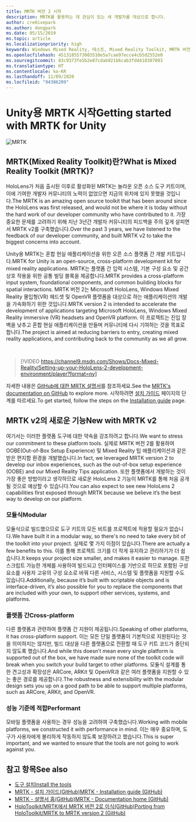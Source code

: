 ```yaml
---
title: MRTK 버전 2 시작
description: MRTK를 활용하는 데 관심이 있는 새 개발자를 대상으로 합니다.
author: cre8ivepark
ms.author: dongpark
ms.date: 05/15/2019
ms.topic: article
ms.localizationpriority: high
keywords: Windows Mixed Reality, 테스트, Mixed Reality Toolkit, MRTK 버전 2, MRTK, 도구, SDK, HoloLens, HoloLens 2
ms.openlocfilehash: 4513185573003510e5a7cae97ecce4cb5d2552e0
ms.sourcegitcommit: 83c9373fe5b2e07cdab921b6cab3fdd418307003
ms.translationtype: HT
ms.contentlocale: ko-KR
ms.lasthandoff: 11/09/2020
ms.locfileid: "94386209"
---
```

# <a name="getting-started-with-mrtk-for-unity"></a><span data-ttu-id="68d72-104">Unity용 MRTK 시작</span><span class="sxs-lookup"><span data-stu-id="68d72-104">Getting started with MRTK for Unity</span></span>
![MRTK](../../design/images/MRTK_UX_Hero.png)

## <a name="what-is-mixed-reality-toolkit-mrtk"></a><span data-ttu-id="68d72-106">MRTK(Mixed Reality Toolkit)란?</span><span class="sxs-lookup"><span data-stu-id="68d72-106">What is Mixed Reality Toolkit (MRTK)?</span></span>
<span data-ttu-id="68d72-107">HoloLens가 처음 출시된 이후로 활성화된 MRTK는 놀라운 오픈 소스 도구 키트이며, 이에 기여한 개발자 커뮤니티의 노력이 없었으면 지금의 위치에 있지 못했을 것입니다.</span><span class="sxs-lookup"><span data-stu-id="68d72-107">The MRTK is an amazing open source toolkit that has been around since the HoloLens was first released, and would not be where it is today without the hard work of our developer community who have contributed to it.</span></span> <span data-ttu-id="68d72-108">가장 중요한 문제를 고려하기 위해 지난 3년간 개발자 커뮤니티의 피드백을 주의 깊게 살피면서 MRTK v2를 구축했습니다.</span><span class="sxs-lookup"><span data-stu-id="68d72-108">Over the past 3 years, we have listened to the feedback of our developer community, and built MRTK v2 to take the biggest concerns into account.</span></span>  

<span data-ttu-id="68d72-109">Unity용 MRTK는 혼합 현실 애플리케이션을 위한 오픈 소스 플랫폼 간 개발 키트입니다.</span><span class="sxs-lookup"><span data-stu-id="68d72-109">MRTK for Unity is an open-source, cross-platform development kit for mixed reality applications.</span></span> <span data-ttu-id="68d72-110">MRTK는 플랫폼 간 입력 시스템, 기본 구성 요소 및 공간 상호 작용을 위한 공통 빌딩 블록을 제공합니다.</span><span class="sxs-lookup"><span data-stu-id="68d72-110">MRTK provides a cross-platform input system, foundational components, and common building blocks for spatial interactions.</span></span> <span data-ttu-id="68d72-111">MRTK 버전 2는 Microsoft HoloLens, Windows Mixed Reality 몰입형(VR) 헤드셋 및 OpenVR 플랫폼을 대상으로 하는 애플리케이션의 개발을 가속화하기 위한 것입니다.</span><span class="sxs-lookup"><span data-stu-id="68d72-111">MRTK version 2 is intended to accelerate the development of applications targeting Microsoft HoloLens, Windows Mixed Reality immersive (VR) headsets and OpenVR platform.</span></span> <span data-ttu-id="68d72-112">이 프로젝트는 진입 장벽을 낮추고 혼합 현실 애플리케이션을 만들며 커뮤니티에 다시 기여하는 것을 목표로 합니다.</span><span class="sxs-lookup"><span data-stu-id="68d72-112">The project is aimed at reducing barriers to entry, creating mixed reality applications, and contributing back to the community as we all grow.</span></span>

<br>

>[!VIDEO https://channel9.msdn.com/Shows/Docs-Mixed-Reality/Setting-up-your-HoloLens-2-development-environment/player?format=ny]

<span data-ttu-id="68d72-113">자세한 내용은 [GitHub에 대한 MRTK 설명서](https://microsoft.github.io/MixedRealityToolkit-Unity/README.html)를 참조하세요.</span><span class="sxs-lookup"><span data-stu-id="68d72-113">See the [MRTK's documentation on GitHub](https://microsoft.github.io/MixedRealityToolkit-Unity/README.html) to explore more.</span></span> <span data-ttu-id="68d72-114">시작하려면 [설치 가이드](https://microsoft.github.io/MixedRealityToolkit-Unity/Documentation/Installation.html) 페이지의 단계를 따르세요.</span><span class="sxs-lookup"><span data-stu-id="68d72-114">To get started, follow the steps on the [Installation guide](https://microsoft.github.io/MixedRealityToolkit-Unity/Documentation/Installation.html) page.</span></span>


## <a name="new-with-mrtk-v2"></a><span data-ttu-id="68d72-115">MRTK v2의 새로운 기능</span><span class="sxs-lookup"><span data-stu-id="68d72-115">New with MRTK v2</span></span>
<span data-ttu-id="68d72-116">여기서는 이러한 플랫폼 도구에 대한 약속을 강조하려고 합니다.</span><span class="sxs-lookup"><span data-stu-id="68d72-116">We want to stress our commitment to these platform tools.</span></span>  <span data-ttu-id="68d72-117">실제로 MRTK 버전 2를 활용하여 OOBE(Out-of-Box Setup Experience) 및 Mixed Reality 팁 애플리케이션과 같은 받은 편지함 환경을 개발했습니다.</span><span class="sxs-lookup"><span data-stu-id="68d72-117">In fact, we leveraged MRTK version 2 to develop our inbox experiences, such as the out-of-box setup experience (OOBE) and our Mixed Reality Tips application.</span></span> <span data-ttu-id="68d72-118">또한 플랫폼에서 개발하는 것이 가장 좋은 방법이라고 생각하므로 새로운 HoloLens 2 기능이 MRTK를 통해 처음 공개될 것으로 예상할 수 있습니다.</span><span class="sxs-lookup"><span data-stu-id="68d72-118">You can also expect to see new HoloLens 2 capabilities first exposed through MRTK because we believe it’s the best way to develop on our platform.</span></span> 

### <a name="modular"></a><span data-ttu-id="68d72-119">모듈식</span><span class="sxs-lookup"><span data-stu-id="68d72-119">Modular</span></span>
<span data-ttu-id="68d72-120">모듈식으로 빌드했으므로 도구 키트의 모든 비트를 프로젝트에 적용할 필요가 없습니다.</span><span class="sxs-lookup"><span data-stu-id="68d72-120">We have built it in a modular way, so there's no need to take every bit of the toolkit into your project.</span></span>  <span data-ttu-id="68d72-121">실제로 몇 가지 이점이 있습니다.</span><span class="sxs-lookup"><span data-stu-id="68d72-121">There are actually a few benefits to this.</span></span>  <span data-ttu-id="68d72-122">이를 통해 프로젝트 크기를 더 작게 유지하고 관리하기가 더 쉽습니다.</span><span class="sxs-lookup"><span data-stu-id="68d72-122">It keeps your project size smaller, and makes it easier to manage.</span></span>  <span data-ttu-id="68d72-123">또한 스크립트 가능한 개체를 사용하여 빌드되고 인터페이스를 기반으로 하므로 포함된 구성 요소를 사용자 고유의 구성 요소로 바꿔 다른 서비스, 시스템 및 플랫폼을 지원할 수도 있습니다.</span><span class="sxs-lookup"><span data-stu-id="68d72-123">Additionally, because it’s built with scriptable objects and is interface-driven, it’s also possible for you to replace the components that are included with your own, to support other services, systems, and platforms.</span></span>

### <a name="cross-platform"></a><span data-ttu-id="68d72-124">플랫폼 간</span><span class="sxs-lookup"><span data-stu-id="68d72-124">Cross-platform</span></span>
<span data-ttu-id="68d72-125">다른 플랫폼과 관련하여 플랫폼 간 지원이 제공됩니다.</span><span class="sxs-lookup"><span data-stu-id="68d72-125">Speaking of other platforms, it has cross-platform support.</span></span>  <span data-ttu-id="68d72-126">이는 모든 단일 플랫폼이 기본적으로 지원된다는 것을 의미하지는 않지만, 빌드 대상을 다른 플랫폼으로 전환할 때 도구 키트 코드가 중단되지 않도록 했습니다.</span><span class="sxs-lookup"><span data-stu-id="68d72-126">And while this doesn’t mean every single platform is supported out of the box, we have made sure none of the toolkit code will break when you switch your build target to other platforms.</span></span>  <span data-ttu-id="68d72-127">모듈식 설계를 통한 견고성과 확장성은 ARCore, ARKit 및 OpenVR과 같은 여러 플랫폼을 지원할 수 있는 좋은 경로를 제공합니다.</span><span class="sxs-lookup"><span data-stu-id="68d72-127">The robustness and extensibility with the modular design sets you up on a good path to be able to support multiple platforms, such as ARCore, ARKit, and OpenVR.</span></span>

### <a name="performant"></a><span data-ttu-id="68d72-128">성능 기준에 적합</span><span class="sxs-lookup"><span data-stu-id="68d72-128">Performant</span></span>
<span data-ttu-id="68d72-129">모바일 플랫폼을 사용하는 경우 성능을 고려하여 구축했습니다.</span><span class="sxs-lookup"><span data-stu-id="68d72-129">Working with mobile platforms, we constructed it with performance in mind.</span></span>  <span data-ttu-id="68d72-130">이는 매우 중요하며, 도구가 사용자에게 불리하게 작동하지 않도록 보장하려고 했습니다.</span><span class="sxs-lookup"><span data-stu-id="68d72-130">This is super important, and we wanted to ensure that the tools are not going to work against you.</span></span>

## <a name="see-also"></a><span data-ttu-id="68d72-131">참고 항목</span><span class="sxs-lookup"><span data-stu-id="68d72-131">See also</span></span>
* [<span data-ttu-id="68d72-132">도구 설치</span><span class="sxs-lookup"><span data-stu-id="68d72-132">Install the tools</span></span>](../install-the-tools.md)
* [<span data-ttu-id="68d72-133">MRTK - 설치 가이드(GitHub)</span><span class="sxs-lookup"><span data-stu-id="68d72-133">MRTK - Installation guide (GitHub)</span></span>](https://microsoft.github.io/MixedRealityToolkit-Unity/Documentation/Installation.html)
* [<span data-ttu-id="68d72-134">MRTK - 설명서 홈(GitHub)</span><span class="sxs-lookup"><span data-stu-id="68d72-134">MRTK - Documentation home (GitHub)</span></span>](https://microsoft.github.io/MixedRealityToolkit-Unity/README.html)
* [<span data-ttu-id="68d72-135">HoloToolkit/MRTK에서 MRTK 버전 2로 이식(GitHub)</span><span class="sxs-lookup"><span data-stu-id="68d72-135">Porting from HoloToolkit/MRTK to MRTK version 2 (GitHub)</span></span>](https://microsoft.github.io/MixedRealityToolkit-Unity/Documentation/HTKToMRTKPortingGuide.html)
